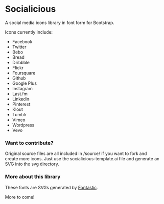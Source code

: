 Socialicious
============

A social media icons library in font form for Bootstrap.

Icons currently include:
- Facebook
- Twitter
- Bebo
- Bread
- Dribbble
- Flickr
- Foursquare
- Github
- Google Plus 
- Instagram
- Last.fm
- Linkedin
- Pinterest
- Klout
- Tumblr
- Vimeo
- Wordpress
- Vevo

### Want to contribute?

Original source files are all included in /source/ if you want to fork and create more icons. Just use the socialicious-template.ai file and generate an SVG into the svg directory.

### More about this library

These fonts are SVGs generated by [Fontastic](http://fontastic.me/).

More to come!